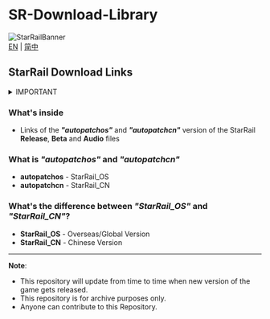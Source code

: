 # SR-Download-Library
![StarRailBanner](https://webstatic.mihoyo.com/upload/op-public/2021/10/09/6c0e9aaa5b9471e32316d11284edb710_2698450106633206665.png)  
[EN](README.md) | [简中](README_zh-CN.md)

## StarRail Download Links
<!--### Tips
Since the ??? beta, mihoyo has added key and cookie verification to the download link.-->

<details> 
  <summary>IMPORTANT</summary>
   
<!--This repository is under the supervision of miHoYo.-->

If you want to share something that you think is dear to you and should not be deleted from the servers of miHoYo...

~~You can contact me at discord: _360NENZ#1837_, or write me an email _gdgwhy@outlook.com_~~

~~I will tell you whether it is worth sharing the original link, or it would be better to upload files to the cloud.~~

</details>

<!--(If you are a tester, do not share your key pair, it`s based on your IP address and other personal information, cognosphere or mihoyo can easily find and punish you.)-->
### What's inside
* Links of the **_"autopatchos"_** and **_"autopatchcn"_** version of the StarRail **Release**, **Beta** and **Audio** files

### What is _"autopatchos"_ and _"autopatchcn"_
* **autopatchos** - StarRail_OS
* **autopatchcn** - StarRail_CN

### What's the difference between _"StarRail_OS"_ and _"StarRail_CN"_?
* **StarRail_OS** - Overseas/Global Version
* **StarRail_CN** - Chinese Version
---
**Note**: 
* This repository will update from time to time when new version of the game gets released.
* This repository is for archive purposes only.
* Anyone can contribute to this Repository.